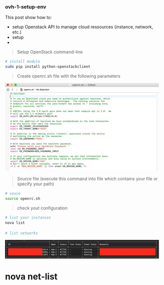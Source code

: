 ### ovh-1-setup-env

This post show how to:
- setup Openstack API to manage cloud ressources (instance, network, etc.)
- setup 
- 
> Setup OpenStack command-line 

```sh
# install module
sudo pip install python-openstackclient
```

> Create openrc.sh file with the following parameters

![MetaStore remote database](https://github.com/gamboabdoulraoufou/ovh-1-setup-env/blob/master/img/openrc.png)


> Source file (execute this command into file which contains your file or specify your path)

```sh
# souce 
source openrc.sh

```

> check yout configuration

```sh
# list your instances 
nova list

# list networks
```

![MetaStore remote database](https://github.com/gamboabdoulraoufou/ovh-1-setup-env/blob/master/img/list.png)




# nova net-list

```
